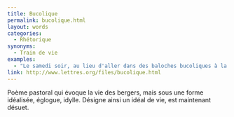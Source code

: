 ```yaml
---
title: Bucolique
permalink: bucolique.html
layout: words
categories:
  - Rhétorique
synonyms:
  - Train de vie
examples:
  - "Le samedi soir, au lieu d'aller dans des baloches bucoliques à la rencontre d'échansons égrillards."
link: http://www.lettres.org/files/bucolique.html
---
```


Poème pastoral qui évoque la vie des bergers, mais sous une forme idéalisée, églogue, idylle. Désigne ainsi un idéal de vie, est maintenant désuet.

